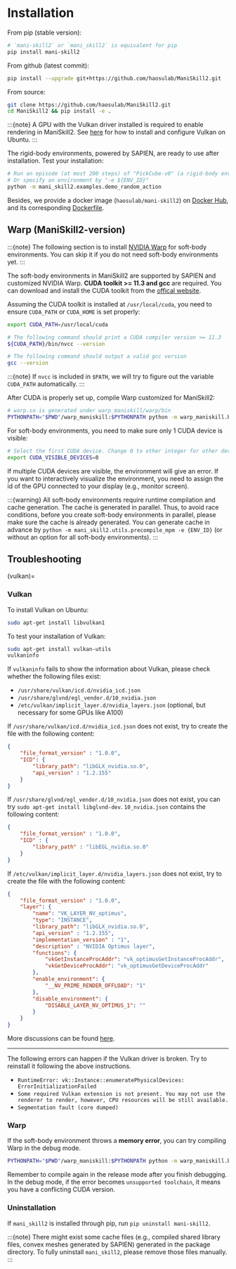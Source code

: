 # Installation

From pip (stable version):

```bash
# `mani-skill2` or `mani_skill2` is equivalent for pip
pip install mani-skill2
```

From github (latest commit):

```bash
pip install --upgrade git+https://github.com/haosulab/ManiSkill2.git
```

From source:

```bash
git clone https://github.com/haosulab/ManiSkill2.git
cd ManiSkill2 && pip install -e .
```

:::{note}
A GPU with the Vulkan driver installed is required to enable rendering in ManiSkill2. See [here](vulkan) for how to install and configure Vulkan on Ubuntu.
:::

The rigid-body environments, powered by SAPIEN, are ready to use after installation. Test your installation:

```bash
# Run an episode (at most 200 steps) of "PickCube-v0" (a rigid-body environment) with random actions
# Or specify an environment by "-e ${ENV_ID}"
python -m mani_skill2.examples.demo_random_action
```

Besides, we provide a docker image (`haosulab/mani-skill2`) on [Docker Hub](https://hub.docker.com/repository/docker/haosulab/mani-skill2/general), and its corresponding [Dockerfile](https://github.com/haosulab/ManiSkill2/blob/main/docker/Dockerfile).

## Warp (ManiSkill2-version)

:::{note}
The following section is to install [NVIDIA Warp](https://github.com/NVIDIA/warp) for soft-body environments. You can skip it if you do not need soft-body environments yet.
:::

The soft-body environments in ManiSkill2 are supported by SAPIEN and customized NVIDIA Warp. **CUDA toolkit >= 11.3 and gcc** are required. You can download and install the CUDA toolkit from the [offical website](https://developer.nvidia.com/cuda-downloads?target_os=Linux).

Assuming the CUDA toolkit is installed at `/usr/local/cuda`, you need to ensure `CUDA_PATH` or `CUDA_HOME` is set properly:

```bash
export CUDA_PATH=/usr/local/cuda

# The following command should print a CUDA compiler version >= 11.3
${CUDA_PATH}/bin/nvcc --version

# The following command should output a valid gcc version
gcc --version
```

:::{note}
If `nvcc` is included in `$PATH`, we will try to figure out the variable `CUDA_PATH` automatically.
:::

After CUDA is properly set up, compile Warp customized for ManiSkill2:

``` bash
# warp.so is generated under warp_maniskill/warp/bin
PYTHONPATH="$PWD"/warp_maniskill:$PYTHONPATH python -m warp_maniskill.build_lib
```

For soft-body environments, you need to make sure only 1 CUDA device is visible:

``` bash
# Select the first CUDA device. Change 0 to other integer for other device.
export CUDA_VISIBLE_DEVICES=0
```

If multiple CUDA devices are visible, the environment will give an error. If you
want to interactively visualize the environment, you need to assign the id of
the GPU connected to your display (e.g., monitor screen).

:::{warning}
All soft-body environments require runtime compilation and cache generation. The cache is generated in parallel. Thus, to avoid race conditions, before you create soft-body environments in parallel, please make sure the cache is already generated. You can generate cache in advance by `python -m mani_skill2.utils.precompile_mpm -e {ENV_ID}` (or without an option for all soft-body environments).
:::

## Troubleshooting

(vulkan)=

### Vulkan

To install Vulkan on Ubuntu:

```bash
sudo apt-get install libvulkan1
```

To test your installation of Vulkan:

```bash
sudo apt-get install vulkan-utils
vulkaninfo
```

If `vulkaninfo` fails to show the information about Vulkan, please check whether the following files exist:

- `/usr/share/vulkan/icd.d/nvidia_icd.json`
- `/usr/share/glvnd/egl_vendor.d/10_nvidia.json`
- `/etc/vulkan/implicit_layer.d/nvidia_layers.json` (optional, but necessary for some GPUs like A100)

If `/usr/share/vulkan/icd.d/nvidia_icd.json` does not exist, try to create the file with the following content:

```json
{
    "file_format_version" : "1.0.0",
    "ICD": {
        "library_path": "libGLX_nvidia.so.0",
        "api_version" : "1.2.155"
    }
}
```

If `/usr/share/glvnd/egl_vendor.d/10_nvidia.json` does not exist, you can try `sudo apt-get install libglvnd-dev`. `10_nvidia.json` contains the following content:

```json
{
    "file_format_version" : "1.0.0",
    "ICD" : {
        "library_path" : "libEGL_nvidia.so.0"
    }
}
```

If `/etc/vulkan/implicit_layer.d/nvidia_layers.json` does not exist, try to create the file with the following content:

```json
{
    "file_format_version" : "1.0.0",
    "layer": {
        "name": "VK_LAYER_NV_optimus",
        "type": "INSTANCE",
        "library_path": "libGLX_nvidia.so.0",
        "api_version" : "1.2.155",
        "implementation_version" : "1",
        "description" : "NVIDIA Optimus layer",
        "functions": {
            "vkGetInstanceProcAddr": "vk_optimusGetInstanceProcAddr",
            "vkGetDeviceProcAddr": "vk_optimusGetDeviceProcAddr"
        },
        "enable_environment": {
            "__NV_PRIME_RENDER_OFFLOAD": "1"
        },
        "disable_environment": {
            "DISABLE_LAYER_NV_OPTIMUS_1": ""
        }
    }
}
```

More discussions can be found [here](https://github.com/haosulab/SAPIEN/issues/115).

---

The following errors can happen if the Vulkan driver is broken. Try to reinstall it following the above instructions.

- `RuntimeError: vk::Instance::enumeratePhysicalDevices: ErrorInitializationFailed`
- `Some required Vulkan extension is not present. You may not use the renderer to render, however, CPU resources will be still available.`
- `Segmentation fault (core dumped)`

### Warp

If the soft-body environment throws a **memory error**, you can try compiling Warp in the debug mode.

```bash
PYTHONPATH="$PWD"/warp_maniskill:$PYTHONPATH python -m warp_maniskill.build_lib --mode debug
```

Remember to compile again in the release mode after you finish debugging. In the debug mode, if the error becomes `unsupported toolchain`, it means you have a conflicting CUDA version.

### Uninstallation

If `mani_skill2` is installed through pip, run `pip uninstall mani-skill2`.

:::{note}
There might exist some cache files (e.g., compiled shared library files, convex meshes generated by SAPIEN) generated in the package directory. To fully uninstall `mani_skill2`, please remove those files manually.
:::
